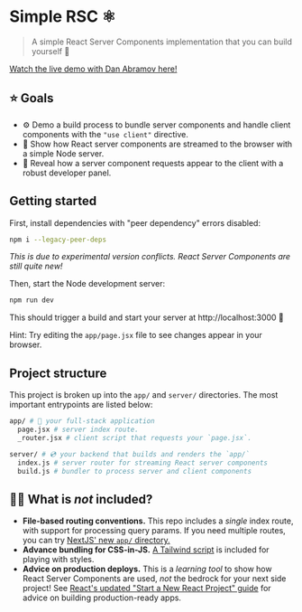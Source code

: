 # Simple RSC ⚛️

> A simple React Server Components implementation that you can build yourself 🙌

[Watch the live demo with Dan Abramov here!](https://www.youtube.com/watch?v=Fctw7WjmxpU)

## ⭐️ Goals

- ⚙️ Demo a build process to bundle server components and handle client
  components with the `"use client"` directive.
- 🌊 Show how React server components are streamed to the browser with a simple
  Node server.
- 📝 Reveal how a server component requests appear to the client with a robust
  developer panel.

## Getting started

First, install dependencies with "peer dependency" errors disabled:

```bash
npm i --legacy-peer-deps
```

_This is due to experimental version conflicts. React Server Components are
still quite new!_

Then, start the Node development server:

```bash
npm run dev
```

This should trigger a build and start your server at http://localhost:3000 👀

Hint: Try editing the `app/page.jsx` file to see changes appear in your browser.

## Project structure

This project is broken up into the `app/` and `server/` directories. The most
important entrypoints are listed below:

```sh
app/ # 🥞 your full-stack application
  page.jsx # server index route.
  _router.jsx # client script that requests your `page.jsx`.

server/ # 💿 your backend that builds and renders the `app/`
  index.js # server router for streaming React server components
  build.js # bundler to process server and client components
```

## 🙋‍♀️ What is _not_ included?

- **File-based routing conventions.** This repo includes a _single_ index route,
  with support for processing query params. If you need multiple routes, you can
  try
  [NextJS' new `app/` directory.](https://beta.nextjs.org/docs/routing/defining-routes)
- **Advance bundling for CSS-in-JS.**
  [A Tailwind script](https://tailwindcss.com/docs/installation/play-cdn) is
  included for playing with styles.
- **Advice on production deploys.** This is a _learning tool_ to show how React
  Server Components are used, _not_ the bedrock for your next side project! See
  [React's updated "Start a New React Project" guide](https://react.dev/learn/start-a-new-react-project)
  for advice on building production-ready apps.
